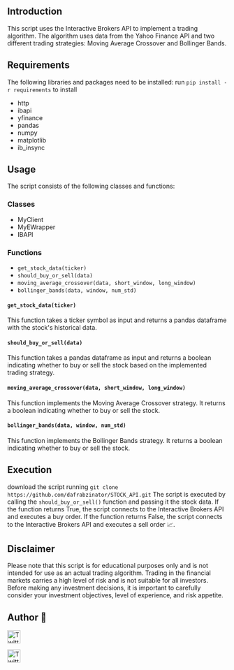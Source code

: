 
## Introduction
This script uses the Interactive Brokers API to implement a trading algorithm. The algorithm uses data from the Yahoo Finance API and two different trading strategies: Moving Average Crossover and Bollinger Bands.

## Requirements
The following libraries and packages need to be installed:
run `pip install -r requirements` to install
- http
- ibapi
- yfinance
- pandas
- numpy
- matplotlib
- ib_insync

## Usage
The script consists of the following classes and functions:

### Classes
- MyClient
- MyEWrapper
- IBAPI

### Functions
- `get_stock_data(ticker)`
- `should_buy_or_sell(data)`
- `moving_average_crossover(data, short_window, long_window)`
- `bollinger_bands(data, window, num_std)`

#### `get_stock_data(ticker)`
This function takes a ticker symbol as input and returns a pandas dataframe with the stock's historical data.

#### `should_buy_or_sell(data)`
This function takes a pandas dataframe as input and returns a boolean indicating whether to buy or sell the stock based on the implemented trading strategy.

#### `moving_average_crossover(data, short_window, long_window)`
This function implements the Moving Average Crossover strategy. It returns a boolean indicating whether to buy or sell the stock.

#### `bollinger_bands(data, window, num_std)`
This function implements the Bollinger Bands strategy. It returns a boolean indicating whether to buy or sell the stock.

## Execution
download the script running `git clone https://github.com/dafrabzinator/STOCK_API.git`
The script is executed by calling the `should_buy_or_sell()` function and passing it the stock data. If the function returns True, the script connects to the Interactive Brokers API and executes a buy order. If the function returns False, the script connects to the Interactive Brokers API and executes a sell order :chart_with_upwards_trend:.

## Disclaimer 
Please note that this script is for educational purposes only and is not intended for use as an actual trading algorithm. Trading in the financial markets carries a high level of risk and is not suitable for all investors. Before making any investment decisions, it is important to carefully consider your investment objectives, level of experience, and risk appetite.

## Author :memo:<a href="https://twitter.com/dafrabzinator" target="_blank" title="Follow me on Twitter">
  <img src="https://cdn.jsdelivr.net/gh/devicons/devicon/icons/twitter/twitter-original.svg" alt="Twitter Logo" width="30" height="30">
</a>
<style>
  /* Define the animation */
  @keyframes pulse {
    0% { transform: scale(1); }
    50% { transform: scale(1.1); }
    100% { transform: scale(1); }
  }
  
  /* Apply the animation on hover */
  .icon:hover {
    animation: pulse 1s ease-in-out infinite;
  }
</style>

<a href="https://twitter.com/dafrabzinator" target="_blank" class="icon">
  <img src="https://cdn.jsdelivr.net/gh/devicons/devicon/icons/twitter/twitter-original.svg" alt="Twitter Logo" width="30" height="30">
</a>
<style>
  /* Style the Twitter icon */
  .twitter-icon {
    fill: #1da1f2;
  }
  
  /* Style the LinkedIn icon */
  .linkedin-icon {
    fill: #0077b5;
  }
</style>

<a href="https://twitter.com/dafrabzinator" target="_blank" title="Follow me on Twitter">
  <svg class="twitter-icon" xmlns="http://www.w3.org/2000/svg" viewBox="0 0 24 24" width="30" height="30">
    <path d="M23.998 4.567c-.884.391-1.83.66-2.828.779 1.015-.611 1.798-1.574 2.168-2.723-.954.566-2.005.974-3.125 1.195-.896-.958-2.174-1.555-3.586-1.555-2.715 0-4.916 2.201-4.916 4.916 0 .386.044.76.129 1.119-4.08-.205-7.7-2.16-10.127-5.131-.422.722-.663 1.562-.663 2.463 0 1.702.866 3.207 2.182 4.086-.805-.026-1.56-.247-2.223-.614v.062c0 2.383 1.693 4.371 3.946 4.827-.414.113-.849.175-1.295.175-.316 0-.623-.029-.928-.085.626 1.937 2.445 3.348 4.603 3.385-1.682 1.319-3.802 2.104-



